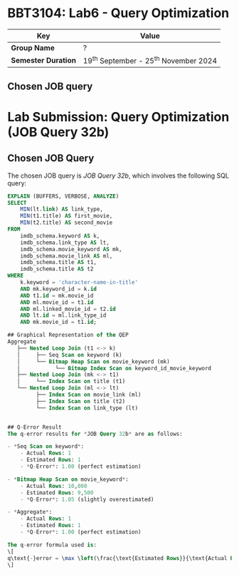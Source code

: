 # BBT3104: Lab6 - Query Optimization


| **Key**                                                               | Value                                                                                                                                                                              |
|---------------|---------------------------------------------------------|
| **Group Name**                                                               | ? |
| **Semester Duration**                                                 | 19<sup>th</sup> September - 25<sup>th</sup> November 2024                                                                                                                       |

## Chosen JOB query

# Lab Submission: Query Optimization (JOB Query 32b)

## Chosen JOB Query
The chosen JOB query is *JOB Query 32b*, which involves the following SQL query:

```sql
EXPLAIN (BUFFERS, VERBOSE, ANALYZE)
SELECT
    MIN(lt.link) AS link_type,
    MIN(t1.title) AS first_movie,
    MIN(t2.title) AS second_movie
FROM
    imdb_schema.keyword AS k,
    imdb_schema.link_type AS lt,
    imdb_schema.movie_keyword AS mk,
    imdb_schema.movie_link AS ml,
    imdb_schema.title AS t1,
    imdb_schema.title AS t2
WHERE
    k.keyword = 'character-name-in-title'
    AND mk.keyword_id = k.id
    AND t1.id = mk.movie_id
    AND ml.movie_id = t1.id
    AND ml.linked_movie_id = t2.id
    AND lt.id = ml.link_type_id
    AND mk.movie_id = t1.id;

## Graphical Representation of the QEP
Aggregate
   ├── Nested Loop Join (t1 <-> k)
   │     ├── Seq Scan on keyword (k)
   │     └── Bitmap Heap Scan on movie_keyword (mk)
   │           └── Bitmap Index Scan on keyword_id_movie_keyword
   ├── Nested Loop Join (mk <-> t1)
   │     └── Index Scan on title (t1)
   └── Nested Loop Join (ml <-> lt)
         ├── Index Scan on movie_link (ml)
         ├── Index Scan on title (t2)
         └── Index Scan on link_type (lt)


## Q-Error Result
The q-error results for *JOB Query 32b* are as follows:

- *Seq Scan on keyword*:
    - Actual Rows: 1
    - Estimated Rows: 1
    - *Q-Error*: 1.00 (perfect estimation)

- *Bitmap Heap Scan on movie_keyword*:
    - Actual Rows: 10,000
    - Estimated Rows: 9,500
    - *Q-Error*: 1.05 (slightly overestimated)

- *Aggregate*:
    - Actual Rows: 1
    - Estimated Rows: 1
    - *Q-Error*: 1.00 (perfect estimation)

The q-error formula used is:
\[
q\text{-}error = \max \left(\frac{\text{Estimated Rows}}{\text{Actual Rows}}, \frac{\text{Actual Rows}}{\text{Estimated Rows}}\right)
\]
